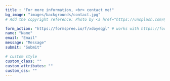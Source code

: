 ```yaml
---
title : "For more information, <br> contact me!"
bg_image: "images/backgrounds/contact.jpg"
# Add the copyright reference: Photo by <a href="https://unsplash.com/@pawel_czerwinski?utm_source=unsplash&utm_medium=referral&utm_content=creditCopyText">Pawel Czerwinski</a> on <a href="https://unsplash.com/s/photos/contact?utm_source=unsplash&utm_medium=referral&utm_content=creditCopyText">Unsplash</a>

form_action: "https://formspree.io/f/xdoyeqgl" # works with https://formspree.io/you@email.com
name: "Name"
email: "Email"
message: "Message"
submit: "Submit"

# custom style
custom_class: "" 
custom_attributes: "" 
custom_css: ""
---
```

